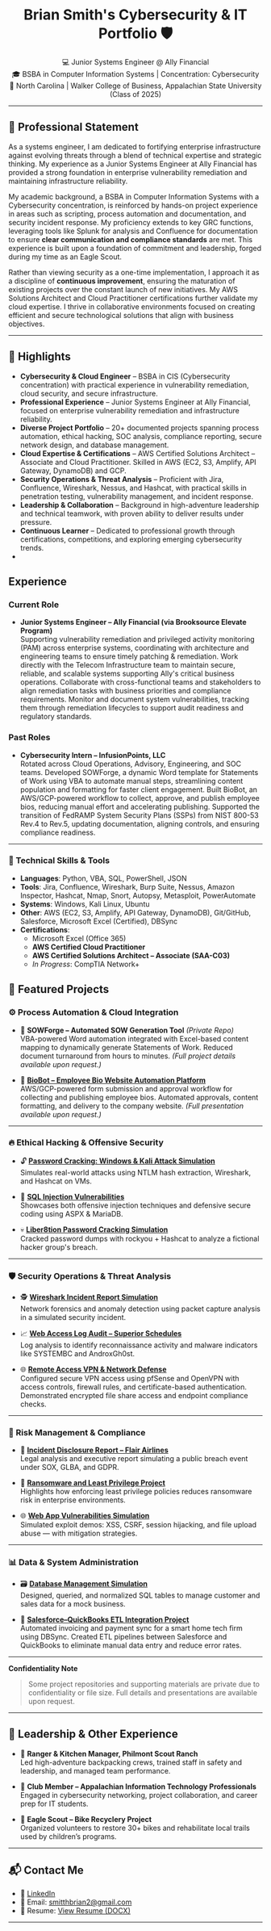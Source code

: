 <h1 align="center">Brian Smith's Cybersecurity & IT Portfolio 🛡️</h1>
<p align="center">
  💻 Junior Systems Engineer @ Ally Financial <br>
  🎓 BSBA in Computer Information Systems | Concentration: Cybersecurity <br>
  📍 North Carolina | Walker College of Business, Appalachian State University (Class of 2025)
</p>


---

## 🔹 Professional Statement

As a systems engineer, I am dedicated to fortifying enterprise infrastructure against evolving threats through a blend of technical expertise and strategic thinking. My experience as a Junior Systems Engineer at Ally Financial has provided a strong foundation in enterprise vulnerability remediation and maintaining infrastructure reliability.

My academic background, a BSBA in Computer Information Systems with a Cybersecurity concentration, is reinforced by hands-on project experience in areas such as scripting, process automation and documentation, and security incident response. My proficiency extends to key GRC functions, leveraging tools like Splunk for analysis and Confluence for documentation to ensure **clear communication and compliance standards** are met. This experience is built upon a foundation of commitment and leadership, forged during my time as an Eagle Scout.

Rather than viewing security as a one-time implementation, I approach it as a discipline of **continuous improvement**, ensuring the maturation of existing projects over the constant launch of new initiatives. My AWS Solutions Architect and Cloud Practitioner certifications further validate my cloud expertise. I thrive in collaborative environments focused on creating efficient and secure technological solutions that align with business objectives.   

---
## 🌟 Highlights

- **Cybersecurity & Cloud Engineer** – BSBA in CIS (Cybersecurity concentration) with practical experience in vulnerability remediation, cloud security, and secure infrastructure.  
- **Professional Experience** – Junior Systems Engineer at Ally Financial, focused on enterprise vulnerability remediation and infrastructure reliability.  
- **Diverse Project Portfolio** – 20+ documented projects spanning process automation, ethical hacking, SOC analysis, compliance reporting, secure network design, and database management.  
- **Cloud Expertise & Certifications** – AWS Certified Solutions Architect – Associate and Cloud Practitioner. Skilled in AWS (EC2, S3, Amplify, API Gateway, DynamoDB) and GCP.  
- **Security Operations & Threat Analysis** – Proficient with Jira, Confluence, Wireshark, Nessus, and Hashcat, with practical skills in penetration testing, vulnerability management, and incident response.  
- **Leadership & Collaboration** – Background in high-adventure leadership and technical teamwork, with proven ability to deliver results under pressure.  
- **Continuous Learner** – Dedicated to professional growth through certifications, competitions, and exploring emerging cybersecurity trends.
- 
## Experience  

### Current Role  
- **Junior Systems Engineer – Ally Financial (via Brooksource Elevate Program)**  
  Supporting vulnerability remediation and privileged activity monitoring (PAM) across enterprise systems, coordinating with architecture and engineering teams to ensure timely patching & remediation.
  Work directly with the Telecom Infrastructure team to maintain secure, reliable, and scalable systems supporting Ally's critical business operations.
  Collaborate with cross-functional teams and stakeholders to align remediation tasks with business priorities and compliance requirements.
  Monitor and document system vulnerabilities, tracking them through remediation lifecycles to support audit readiness and regulatory standards. 
   

### Past Roles
- **Cybersecurity Intern – InfusionPoints, LLC**  
  Rotated across Cloud Operations, Advisory, Engineering, and SOC teams.
  Developed SOWForge, a dynamic Word template for Statements of Work using VBA to automate manual steps, streamlining content population and formatting for faster client engagement.
  Built BioBot, an AWS/GCP-powered workflow to collect, approve, and publish employee bios, reducing manual effort and accelerating publishing.
  Supported the transition of FedRAMP System Security Plans (SSPs) from NIST 800-53 Rev.4 to Rev.5, updating documentation, aligning controls, and ensuring compliance readiness.  

---

### 🧠 Technical Skills & Tools

- **Languages**: Python, VBA, SQL, PowerShell, JSON  
- **Tools**: Jira, Confluence, Wireshark, Burp Suite, Nessus, Amazon Inspector, Hashcat, Nmap, Snort, Autopsy, Metasploit, PowerAutomate  
- **Systems**: Windows, Kali Linux, Ubuntu  
- **Other**: AWS (EC2, S3, Amplify, API Gateway, DynamoDB), Git/GitHub, Salesforce, Microsoft Excel (Certified), DBSync  
- **Certifications**:  
  - Microsoft Excel (Office 365)  
  - **AWS Certified Cloud Practitioner**  
  - **AWS Certified Solutions Architect – Associate (SAA-C03)**  
  - _In Progress_: CompTIA Network+



## 📂 Featured Projects  

### ⚙️ Process Automation & Cloud Integration  
- 📝 **SOWForge – Automated SOW Generation Tool** *(Private Repo)*  
  VBA-powered Word automation integrated with Excel-based content mapping to dynamically generate Statements of Work. Reduced document turnaround from hours to minutes. *(Full project details available upon request.)*  

- 🤖 [**BioBot – Employee Bio Website Automation Platform**](https://github.com/smitthbrian/BioBot)  
  AWS/GCP-powered form submission and approval workflow for collecting and publishing employee bios. Automated approvals, content formatting, and delivery to the company website. *(Full presentation available upon request.)*  

---

### 🔥 Ethical Hacking & Offensive Security  
- 🔓 [**Password Cracking: Windows & Kali Attack Simulation**](https://github.com/smitthbrian/Password-Cracking)  
  Simulates real-world attacks using NTLM hash extraction, Wireshark, and Hashcat on VMs.  

- 🩻 [**SQL Injection Vulnerabilities**](https://github.com/smitthbrian/SQL-Injection-Vulnerabilities)  
  Showcases both offensive injection techniques and defensive secure coding using ASPX & MariaDB.  

- 💀 [**Liber8tion Password Cracking Simulation**](https://github.com/smitthbrian/Network-Traffic-Analysis)  
  Cracked password dumps with rockyou + Hashcat to analyze a fictional hacker group's breach.  

---

### 🛡️ Security Operations & Threat Analysis  
- 🕵️ [**Wireshark Incident Report Simulation**](https://github.com/smitthbrian/Wireshark-Incident-Report-)  
  Network forensics and anomaly detection using packet capture analysis in a simulated security incident.  

- 📈 [**Web Access Log Audit – Superior Schedules**](https://github.com/smitthbrian/Password-Audit-Simulation)  
  Log analysis to identify reconnaissance activity and malware indicators like SYSTEMBC and AndroxGh0st.  

- 🌐 [**Remote Access VPN & Network Defense**](https://github.com/smitthbrian/VPN)  
  Configured secure VPN access using pfSense and OpenVPN with access controls, firewall rules, and certificate-based authentication. Demonstrated encrypted file share access and endpoint compliance checks.  

---

### 🚨 Risk Management & Compliance  
- 🧾 [**Incident Disclosure Report – Flair Airlines**](https://github.com/smitthbrian/Incident-Disclosure-Mock-Report)  
  Legal analysis and executive report simulating a public breach event under SOX, GLBA, and GDPR.  

- 🦠 [**Ransomware and Least Privilege Project**](https://github.com/smitthbrian/Ransomware-and-Least-Privilege-Project)  
  Highlights how enforcing least privilege policies reduces ransomware risk in enterprise environments.  

- 🌐 [**Web App Vulnerabilities Simulation**](https://github.com/smitthbrian/XSS-CSRF-Session-Hijacking-and-Malicious-File-Uploads)  
  Simulated exploit demos: XSS, CSRF, session hijacking, and file upload abuse — with mitigation strategies.  

---

### 📊 Data & System Administration  
- 🗃️ [**Database Management Simulation**](https://github.com/smitthbrian/Database-Management---Cumulative-MySQL-Code)  
  Designed, queried, and normalized SQL tables to manage customer and sales data for a mock business.  

- 🔄 [**Salesforce–QuickBooks ETL Integration Project**](https://github.com/smitthbrian/ETL-Project)  
  Automated invoicing and payment sync for a smart home tech firm using DBSync. Created ETL pipelines between Salesforce and QuickBooks to eliminate manual data entry and reduce error rates.  

---

**Confidentiality Note**  
> Some project repositories and supporting materials are private due to confidentiality or file size. Full details and presentations are available upon request.

---

## 💼 Leadership & Other Experience

- 🧭 **Ranger & Kitchen Manager, Philmont Scout Ranch**  
  Led high-adventure backpacking crews, trained staff in safety and leadership, and managed team performance.

- 🧠 **Club Member – Appalachian Information Technology Professionals**  
  Engaged in cybersecurity networking, project collaboration, and career prep for IT students.

- 🚴 **Eagle Scout – Bike Recyclery Project**  
  Organized volunteers to restore 30+ bikes and rehabilitate local trails used by children’s programs.

---

## 📬 Contact Me

- 🔗 [LinkedIn](https://www.linkedin.com/in/briansmith2025/)
- 📧 Email: smitthbrian2@gmail.com
- 💼 Resume: [View Resume (DOCX)](https://github.com/smitthbrian/BrianSmithResume/blob/main/BrianSmith_Resume_IP.docx)

---
